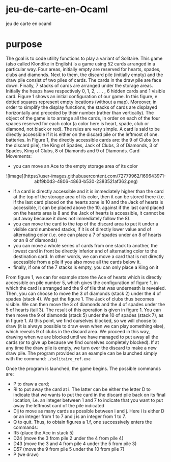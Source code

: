 # jeu-de-carte-en-Ocaml
jeu de carte en ocaml


# purpose 
The goal is to code utility functions to play a variant of Solitaire. This
game (also called Klondike in English) is a game using 52 cards arranged in a particular way. Four
areas, initially empty are reserved for hearts, spades, clubs and diamonds. Next to them, the discard pile
(initially empty) and the draw pile consist of two piles of cards. The cards in the draw pile are face down.
Finally, 7 stacks of cards are arranged under the storage areas. Initially the heaps have respectively
0, 1, 2, . . . , 6 hidden cards and 1 visible card. Figure 1 shows an initial configuration of our game.
In this figure, e dotted squares represent empty locations (without a map). Moreover, in order to
simplify the display functions, the stacks of cards are displayed horizontally and preceded by their
number (rather than vertically). The object of the game is to arrange all the cards, in order on each
of the four spaces reserved for each color (a color here is heart, spade, club or diamond,
not black or red). The rules are very simple.
A card is said to be directly accessible if it is either on the discard pile or the leftmost of one.
batteries. In Figure 1, the directly accessible cards are: the 9 of Clubs (on the discard pile), the King of
Spades, Jack of Clubs, 3 of Diamonds, 3 of Spades, King of Clubs, 8 of Diamonds and 9 of Diamonds.
Card Movements:
- you can move an Ace to the empty storage area of its color

<p align="center">
  ![image](https://user-images.githubusercontent.com/72779962/169643971-abf9b0d3-4806-4863-b530-2383521af362.png) 
</p>



- if a card is directly accessible and it is immediately higher than the card at the top
of the storage area of its color, then it can be stored there (i.e. if the last card placed on the
hearts zone is 10 and the Jack of hearts is accessible, it can be placed above the 10.
against if the last card placed on the hearts area is 8 and the Jack of hearts is accessible,
it cannot be put away because it does not immediately follow the 8).
- you can move the card to the top of the discard area to put it under a visible card
numbered stacks, if it is of directly lower value and of alternating color (i.e. one can
place a 7 of spades under an 8 of hearts or an 8 of diamonds)
- you can move a whole series of cards from one stack to another, the lowest card in front
be directly inferior and of alternating color to the destination card. In other words, we can
move a card that is not directly accessible from a pile if you also move all the cards below it.
- finally, if one of the 7 stacks is empty, you can only place a King on it


From figure 1, we can for example store the Ace of hearts which is directly accessible on
pile number 5, which gives the configuration of figure 1, in which the card is arranged and the 9 of
tile that was underneath is revealed.
Then, you can choose to move the 3 of diamonds (stack 2) under the 4 of spades (stack 4). We get the
figure 1. The Jack of clubs thus becomes visible. We can then move the 3 of diamonds and the 4 of spades
under the 5 of hearts (tail 3). The result of this operation is given in figure 1.
You can then move the 9 of diamonds (stack 5) under the 10 of spades (stack 7), as in figure 1.
At this point, we find ourselves blocked, so we will choose to draw (it is always possible to draw even
when we can play something else), which reveals 9 of clubs in the discard area.
We proceed in this way, drawing when we are blocked until we have managed to put away all the cards (or
to give up because we find ourselves completely blocked). If at any time the draw pile is empty, we turn over the
discard to make a new draw pile.
The program provided as an example can be launched simply with the command:
``` ./solitaire_ref.exe ``` 



Once the program is launched, the game begins. The possible commands are:
- P to draw a card;
- Ri to put away the card at i. The latter can be either the letter D to indicate that we
wants to put the card in the discard pile back on its final location, i.e. an integer between 1 and
7 to indicate that you want to put away the leftmost card of the pile indicated
- Dij to move as many cards as possible between i and j. Here i is either D or an integer from 1 to 7 and j is
an integer from 1 to 7.
- Q to quit.
Thus, to obtain figures a 1.f, one successively enters the commands:
- R5 (place the Ace in stack 5)
- D24 (move the 3 from pile 2 under the 4 from pile 4)
- D43 (move the 3 and 4 from pile 4 under the 5 from pile 3)
- D57 (move the 9 from pile 5 under the 10 from pile 7)
- P (we draw)



